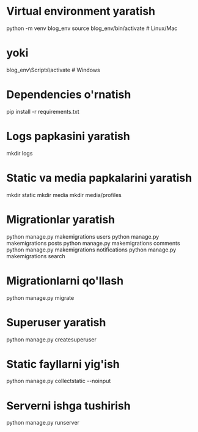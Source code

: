 # Virtual environment yaratish
python -m venv blog_env
source blog_env/bin/activate  # Linux/Mac
# yoki
blog_env\Scripts\activate  # Windows

# Dependencies o'rnatish
pip install -r requirements.txt

# Logs papkasini yaratish
mkdir logs

# Static va media papkalarini yaratish
mkdir static
mkdir media
mkdir media/profiles

# Migrationlar yaratish
python manage.py makemigrations users
python manage.py makemigrations posts
python manage.py makemigrations comments
python manage.py makemigrations notifications
python manage.py makemigrations search

# Migrationlarni qo'llash
python manage.py migrate

# Superuser yaratish
python manage.py createsuperuser

# Static fayllarni yig'ish
python manage.py collectstatic --noinput

# Serverni ishga tushirish
python manage.py runserver